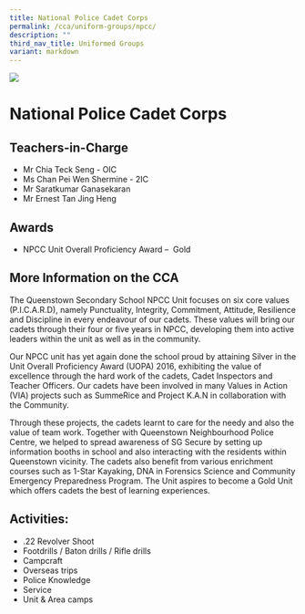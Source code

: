 ```yaml
---
title: National Police Cadet Corps
permalink: /cca/uniform-groups/npcc/
description: ""
third_nav_title: Uniformed Groups
variant: markdown
---
```

![](/images/CCA/npcc.png)

National Police Cadet Corps
===========================

**Teachers-in-Charge**
----------------------

*   Mr Chia Teck Seng - OIC
*   Ms Chan Pei Wen Shermine - 2IC
*   Mr Saratkumar Ganasekaran
*   Mr Ernest Tan Jing Heng

**Awards**
----------

*   NPCC Unit Overall Proficiency Award  –  Gold

**More Information on the CCA**
-------------------------------

The Queenstown Secondary School NPCC Unit focuses on six core values (P.I.C.A.R.D), namely Punctuality, Integrity, Commitment, Attitude, Resilience and Discipline in every endeavour of our cadets. These values will bring our cadets through their four or five years in NPCC, developing them into active leaders within the unit as well as in the community.

Our NPCC unit has yet again done the school proud by attaining Silver in the Unit Overall Proficiency Award (UOPA) 2016, exhibiting the value of excellence through the hard work of the cadets, Cadet Inspectors and Teacher Officers. Our cadets have been involved in many Values in Action (VIA) projects such as SummeRice and Project K.A.N in collaboration with the Community.

Through these projects, the cadets learnt to care for the needy and also the value of team work. Together with Queenstown Neighbourhood Police Centre, we helped to spread awareness of SG Secure by setting up information booths in school and also interacting with the residents within Queenstown vicinity. The cadets also benefit from various enrichment courses such as 1-Star Kayaking, DNA in Forensics Science and Community Emergency Preparedness Program. The Unit aspires to become a Gold Unit which offers cadets the best of learning experiences.

**Activities:** 
----------------

*   .22 Revolver Shoot
*   Footdrills / Baton drills / Rifle drills
*   Campcraft
*   Overseas trips
*   Police Knowledge
*   Service
*   Unit & Area camps